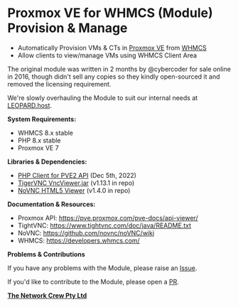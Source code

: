 # Proxmox VE for WHMCS (Module) Provision & Manage

- Automatically Provision VMs & CTs in [Proxmox VE](https://proxmox.com/en/proxmox-ve/features) from [WHMCS](https://www.whmcs.com/tour/)
- Allow clients to view/manage VMs using WHMCS Client Area

The original module was written in 2 months by @cybercoder for sale online in 2016, though didn't sell any copies so they kindly open-sourced it and removed the licensing requirement. 

We're slowly overhauling the Module to suit our internal needs at [LEOPARD.host](https://leopard.host).

**System Requirements:**

- WHMCS 8.x stable
- PHP 8.x stable
- Proxmox VE 7

**Libraries & Dependencies:**

- [PHP Client for PVE2 API](https://github.com/CpuID/pve2-api-php-client) (Dec 5th, 2022)
- [TigerVNC VncViewer.jar](https://sourceforge.net/projects/tigervnc/files/stable/) (v1.13.1 in repo)
- [NoVNC HTML5 Viewer](https://github.com/novnc/noVNC) (v1.4.0 in repo)

**Documentation & Resources:**

- Proxmox API: https://pve.proxmox.com/pve-docs/api-viewer/
- TightVNC: https://www.tightvnc.com/doc/java/README.txt
- NoVNC: https://github.com/novnc/noVNC/wiki
- WHMCS: https://developers.whmcs.com/

**Problems & Contributions**

If you have any problems with the Module, please raise an [Issue](https://github.com/LEOPARD-host/Proxmox-VE-for-WHMCS/issues).

If you'd like to contribute to the Module, please open a [PR](https://github.com/LEOPARD-host/Proxmox-VE-for-WHMCS/pulls).

**[The Network Crew Pty Ltd](https://thenetworkcrew.com.au)**
